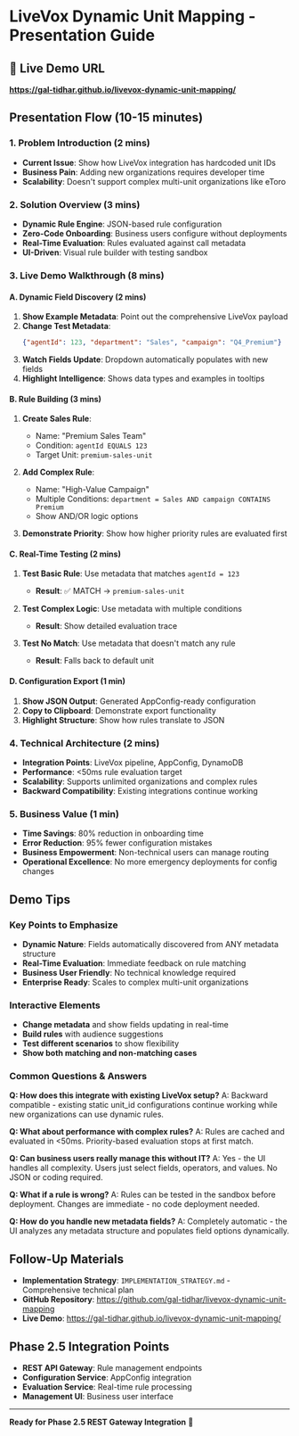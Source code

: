 # LiveVox Dynamic Unit Mapping - Presentation Guide

## 🚀 Live Demo URL
**https://gal-tidhar.github.io/livevox-dynamic-unit-mapping/**

## Presentation Flow (10-15 minutes)

### 1. Problem Introduction (2 mins)
- **Current Issue**: Show how LiveVox integration has hardcoded unit IDs
- **Business Pain**: Adding new organizations requires developer time
- **Scalability**: Doesn't support complex multi-unit organizations like eToro

### 2. Solution Overview (3 mins)
- **Dynamic Rule Engine**: JSON-based rule configuration
- **Zero-Code Onboarding**: Business users configure without deployments  
- **Real-Time Evaluation**: Rules evaluated against call metadata
- **UI-Driven**: Visual rule builder with testing sandbox

### 3. Live Demo Walkthrough (8 mins)

#### A. Dynamic Field Discovery (2 mins)
1. **Show Example Metadata**: Point out the comprehensive LiveVox payload
2. **Change Test Metadata**: 
   ```json
   {"agentId": 123, "department": "Sales", "campaign": "Q4_Premium"}
   ```
3. **Watch Fields Update**: Dropdown automatically populates with new fields
4. **Highlight Intelligence**: Shows data types and examples in tooltips

#### B. Rule Building (3 mins)
1. **Create Sales Rule**:
   - Name: "Premium Sales Team"
   - Condition: `agentId EQUALS 123`  
   - Target Unit: `premium-sales-unit`

2. **Add Complex Rule**:
   - Name: "High-Value Campaign"
   - Multiple Conditions: `department = Sales AND campaign CONTAINS Premium`
   - Show AND/OR logic options

3. **Demonstrate Priority**: Show how higher priority rules are evaluated first

#### C. Real-Time Testing (2 mins)
1. **Test Basic Rule**: Use metadata that matches `agentId = 123`
   - **Result**: ✅ MATCH → `premium-sales-unit`

2. **Test Complex Logic**: Use metadata with multiple conditions
   - **Result**: Show detailed evaluation trace

3. **Test No Match**: Use metadata that doesn't match any rule
   - **Result**: Falls back to default unit

#### D. Configuration Export (1 min)
1. **Show JSON Output**: Generated AppConfig-ready configuration
2. **Copy to Clipboard**: Demonstrate export functionality
3. **Highlight Structure**: Show how rules translate to JSON

### 4. Technical Architecture (2 mins)
- **Integration Points**: LiveVox pipeline, AppConfig, DynamoDB
- **Performance**: <50ms rule evaluation target
- **Scalability**: Supports unlimited organizations and complex rules
- **Backward Compatibility**: Existing integrations continue working

### 5. Business Value (1 min)
- **Time Savings**: 80% reduction in onboarding time
- **Error Reduction**: 95% fewer configuration mistakes
- **Business Empowerment**: Non-technical users can manage routing
- **Operational Excellence**: No more emergency deployments for config changes

## Demo Tips

### Key Points to Emphasize
- **Dynamic Nature**: Fields automatically discovered from ANY metadata structure
- **Real-Time Evaluation**: Immediate feedback on rule matching
- **Business User Friendly**: No technical knowledge required
- **Enterprise Ready**: Scales to complex multi-unit organizations

### Interactive Elements
- **Change metadata** and show fields updating in real-time
- **Build rules** with audience suggestions
- **Test different scenarios** to show flexibility
- **Show both matching and non-matching cases**

### Common Questions & Answers

**Q: How does this integrate with existing LiveVox setup?**
A: Backward compatible - existing static unit_id configurations continue working while new organizations can use dynamic rules.

**Q: What about performance with complex rules?**
A: Rules are cached and evaluated in <50ms. Priority-based evaluation stops at first match.

**Q: Can business users really manage this without IT?**
A: Yes - the UI handles all complexity. Users just select fields, operators, and values. No JSON or coding required.

**Q: What if a rule is wrong?**
A: Rules can be tested in the sandbox before deployment. Changes are immediate - no code deployment needed.

**Q: How do you handle new metadata fields?**
A: Completely automatic - the UI analyzes any metadata structure and populates field options dynamically.

## Follow-Up Materials
- **Implementation Strategy**: `IMPLEMENTATION_STRATEGY.md` - Comprehensive technical plan
- **GitHub Repository**: https://github.com/gal-tidhar/livevox-dynamic-unit-mapping
- **Live Demo**: https://gal-tidhar.github.io/livevox-dynamic-unit-mapping/

## Phase 2.5 Integration Points
- **REST API Gateway**: Rule management endpoints
- **Configuration Service**: AppConfig integration  
- **Evaluation Service**: Real-time rule processing
- **Management UI**: Business user interface

---
**Ready for Phase 2.5 REST Gateway Integration** 🚀